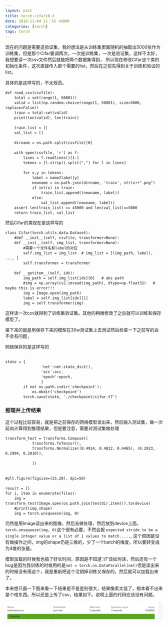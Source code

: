 ```yaml
---
layout: post
title: torch-cifar10-3
date: 2018-11-04 21：55 +0800
categories: [torch]
tags: torch
---
```

<!--more-->

现在的问题是需要造验证集，我的想法是从训练集里面随机的抽取出5000张作为训练集，但是那个Cifar要调两次，一次是训练集，一次是验证集，这样不太好，我想要读一次csv文件然后就能把两个数据集得到，
所以现在修改Cifar这个类的初始化条件，这次直接传入那个需要的list，然后在之前先得到关于训练和验证的list。

具体的是这样写的，不太规范。

```
def read_csv(csvfile):
    total = set(range(1, 50001))
    valid = list(np.random.choice(range(1, 50001), size=5000, replace=False))
    train = total-set(valid)
    print(len(valid), len(train))
    
    train_list = []
    val_list = []

    dirname = os.path.split(csvfile)[0]
    
    with open(csvfile, 'r') as f:
        lines = f.readlines()[1:]
        tokens = [l.strip().split(",") for l in lines]
    
        for x,y in tokens:
            label = name2label[y]
            newname = os.path.join(dirname, 'train', str(x)+".png")    
            if int(x) in train:
                train_list.append((newname, label))
            else:
                val_list.append((newname, label))
    assert len(train_list) == 45000 and len(val_list)==5000 
    return train_list, val_list
```

然后Cifar的类现在是这样写的

```
class Cifar(torch.utils.data.Dataset):
    #def __init__(self, csvfile, transformer=None):
    def __init__(self, img_list, transformer=None):
        #需要一个文件名和label的对应
        self.img_list = img_list  # img_list = [(img_path, label), ..., ]
        self.transformer = transformer

    def __getitem__(self, idx):
        img_path = self.img_list[idx][0]   # abs path
        #img = np.array(cv2.imread(img_path), dtype=np.float32)   # maybe this is error!!!
        img = Image.open(img_path)
        label = self.img_list[idx][1]
        img = self.transformer(img) 
```

这样读一次csv就得到了训练集验证集。其他的稍微修改了之后就可以训练和保存模型了。

接下来的就是用保存下来的模型在30w测试集上去测试然后检查一下之前写的会不会有问题，

网络保存的是这样写的

```

state = { 
                'net':net.state_dict(),
                'acc':acc,
                'epoch':epoch,
                }
        if not os.path.isdir('checkpoint'):
            os.mkdir('checkpoint')
        torch.save(state, './checkpoint/cifar.t7')
```

### 推理并上传结果

这个过程比较容易，就是把之前保存的网络模型读出来，然后输入测试集，做一次前向计算得到推理结果，但是要注意，需要对测试集做处理

```
transform_test = transforms.Compose([
            transforms.ToTensor(),
            transforms.Normalize((0.4914, 0.4822, 0.4465), (0.2023, 0.1994, 0.2010)),
    
            ])


#plt.figure(figsize=(25,20), dpi=50)

result = []
for i, item in enumerate(files):
    img = transform_test(Image.open(os.path.join(testdir,item))).to(device)    
    #print(img.shape)
    img = torch.unsqueeze(img, 0)
```

仍然是用Image读出来的图像，然后去做处理，然后放到device上面，`torch.unsqueeze(img, 0)`这个很有必要，不然会报 `expected stride to be a single integer value or a list of 1 values to match.....`, 这个原因是没有做操作之间，img的shape仍是三维的，少了一个batch的维度，所以要转变成为4维的张量。

模型加载的时候我也搞了好长时间，原因是不知道‘.t7’该如何读，然后还有一个bug是因为我训练的时候用的是`net = torch.nn.DataParallel(net)`但是读出来的时候没有用这个，我是重新把这个注销掉训练又保存的，然后就可以加载出来了。

本来想只画一下图来看一下结果是不是差别很大，结果像素太低了，根本看不出来是个啥东西。所以还是上传了csv，结果如下。说明上面的代码应该没有问题。

![avator](/images/re.png)

